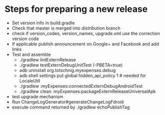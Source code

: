 # Steps for preparing a new release
  
* Set version info in build.gradle
* Check that master is merged into distribution branch
* check if version_codes, version_names, upgrade.xml use the correction version code
* if applicable publish announcement on Google+ and Facebook and add links
* Test and assemble
  * ./gradlew lintExternRelease
  * ./gradlew testExternDebugUnitTest (-PBETA=true)
  * adb uninstall org.totschnig.myexpenses.debug
  * adb shell settings put global hidden_api_policy 1 # needed for LocaleUtil
  * ./gradlew :myExpenses:connectedExternDebugAndroidTest
  * ./gradlew clean :myExpenses:packageExternReleaseUniversalApk
* test upgrade mechanism
* Run ChangeLogGenerator#generateChangeLogFdroid
* execute command returned by ./gradlew echoPublishTag